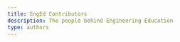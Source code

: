 ```yaml
---
title: EngEd Contributors
description: The people behind Engineering Education
type: authors
---
```

